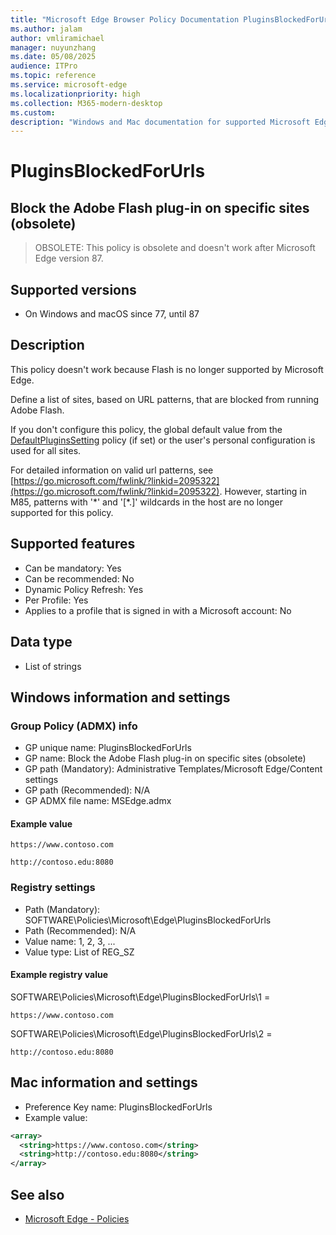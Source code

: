 ```yaml
---
title: "Microsoft Edge Browser Policy Documentation PluginsBlockedForUrls"
ms.author: jalam
author: vmliramichael
manager: nuyunzhang
ms.date: 05/08/2025
audience: ITPro
ms.topic: reference
ms.service: microsoft-edge
ms.localizationpriority: high
ms.collection: M365-modern-desktop
ms.custom:
description: "Windows and Mac documentation for supported Microsoft Edge Browser policy: Block the Adobe Flash plug-in on specific sites (obsolete)"
---
```


<!--THIS FILE IS AUTOMATICALLY GENERATED. MANUAL CHANGES WILL BE OVERWRITTEN.-->
<!--Please contact the Microsoft Edge Manageability team with any questions.-->

# PluginsBlockedForUrls

## Block the Adobe Flash plug-in on specific sites (obsolete)
> OBSOLETE: This policy is obsolete and doesn't work after Microsoft Edge version 87.

## Supported versions

- On Windows and macOS since 77, until 87

## Description

This policy doesn't work because Flash is no longer supported by Microsoft Edge.

Define a list of sites, based on URL patterns, that are blocked from running Adobe Flash.

If you don't configure this policy, the global default value from the [DefaultPluginsSetting](DefaultPluginsSetting.md) policy (if set) or the user's personal configuration is used for all sites.

For detailed information on valid url patterns, see [https://go.microsoft.com/fwlink/?linkid=2095322](https://go.microsoft.com/fwlink/?linkid=2095322). However, starting in M85, patterns with '\*' and '[\*.]' wildcards in the host are no longer supported for this policy.

## Supported features

- Can be mandatory: Yes
- Can be recommended: No
- Dynamic Policy Refresh: Yes
- Per Profile: Yes
- Applies to a profile that is signed in with a Microsoft account: No

## Data type

- List of strings

## Windows information and settings

### Group Policy (ADMX) info

- GP unique name: PluginsBlockedForUrls
- GP name: Block the Adobe Flash plug-in on specific sites (obsolete)
- GP path (Mandatory): Administrative Templates/Microsoft Edge/Content settings
- GP path (Recommended): N/A
- GP ADMX file name: MSEdge.admx

#### Example value

```
https://www.contoso.com
```

```
http://contoso.edu:8080
```

### Registry settings

- Path (Mandatory): SOFTWARE\Policies\Microsoft\Edge\PluginsBlockedForUrls
- Path (Recommended): N/A
- Value name: 1, 2, 3, ...
- Value type: List of REG_SZ

#### Example registry value

SOFTWARE\Policies\Microsoft\Edge\PluginsBlockedForUrls\1 =
```
https://www.contoso.com
```

SOFTWARE\Policies\Microsoft\Edge\PluginsBlockedForUrls\2 =
```
http://contoso.edu:8080
```




## Mac information and settings

- Preference Key name: PluginsBlockedForUrls
- Example value:

```xml
<array>
  <string>https://www.contoso.com</string>
  <string>http://contoso.edu:8080</string>
</array>
```

## See also
- [Microsoft Edge - Policies](../microsoft-edge-policies.md)
